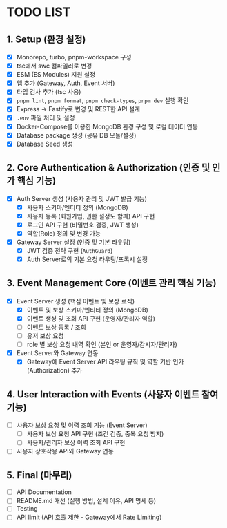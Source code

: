# TODO LIST

## 1. Setup (환경 설정)

- [x] Monorepo, turbo, pnpm-workspace 구성
- [x] tsc에서 swc 컴파일러로 변경
- [x] ESM (ES Modules) 지원 설정
- [x] 앱 추가 (Gateway, Auth, Event 서버)
- [x] 타입 검사 추가 (tsc 사용)
- [x] `pnpm lint`, `pnpm format`, `pnpm check-types`, `pnpm dev` 실행 확인
- [x] Express -> Fastify로 변경 및 REST한 API 설계
- [x] `.env` 파일 처리 및 설정
- [x] Docker-Compose를 이용한 MongoDB 환경 구성 및 로컬 데이터 연동
- [x] Database package 생성 (공유 DB 모듈/설정)
- [x] Database Seed 생성

## 2. Core Authentication & Authorization (인증 및 인가 핵심 기능)

- [x] Auth Server 생성 (사용자 관리 및 JWT 발급 기능)
  - [x] 사용자 스키마/엔티티 정의 (MongoDB)
  - [x] 사용자 등록 (회원가입, 권한 설정도 함께) API 구현
  - [x] 로그인 API 구현 (비밀번호 검증, JWT 생성)
  - [x] 역할(Role) 정의 및 변경 가능
- [x] Gateway Server 설정 (인증 및 기본 라우팅)
  - [x] JWT 검증 전략 구현 (`AuthGuard`)
  - [x] Auth Server로의 기본 요청 라우팅/프록시 설정

## 3. Event Management Core (이벤트 관리 핵심 기능)

- [x] Event Server 생성 (핵심 이벤트 및 보상 로직)
  - [x] 이벤트 및 보상 스키마/엔티티 정의 (MongoDB)
  - [x] 이벤트 생성 및 조회 API 구현 (운영자/관리자 역할)
  - [ ] 이벤트 보상 등록 / 조회
  - [ ] 유저 보상 요청
  - [ ] role 별 보상 요청 내역 확인 (본인 or 운영자/감시자/관리자)
- [x] Event Server와 Gateway 연동
  - [x] Gateway에 Event Server API 라우팅 규칙 및 역할 기반 인가(Authorization) 추가

## 4. User Interaction with Events (사용자 이벤트 참여 기능)

- [ ] 사용자 보상 요청 및 이력 조회 기능 (Event Server)
  - [ ] 사용자 보상 요청 API 구현 (조건 검증, 중복 요청 방지)
  - [ ] 사용자/관리자 보상 이력 조회 API 구현
- [ ] 사용자 상호작용 API와 Gateway 연동

## 5. Final (마무리)

- [ ] API Documentation
- [ ] README.md 개선 (실행 방법, 설계 이유, API 명세 등)
- [ ] Testing
- [ ] API limit (API 호출 제한 - Gateway에서 Rate Limiting)

